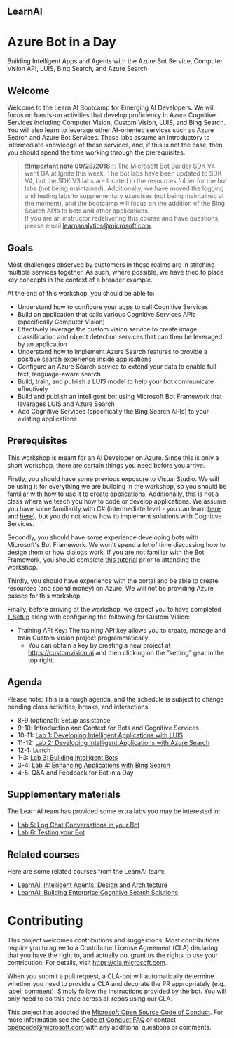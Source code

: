 ## LearnAI
# Azure Bot in a Day
Building Intelligent Apps and Agents with the Azure Bot Service, Computer Vision API, LUIS, Bing Search, and Azure Search

## Welcome 

Welcome to the Learn AI Bootcamp for Emerging AI Developers. We will focus on hands-on activities that develop proficiency in Azure Cognitive Services including Computer Vision, Custom Vision, LUIS, and Bing Search. You will also learn to leverage other AI-oriented services such as Azure Search and Azure Bot Services. These labs assume an introductory to intermediate knowledge of these services, and, if this is not the case, then you should spend the time working through the prerequisites.

> **!!Important note 09/28/2018!!**: The Microsoft Bot Builder SDK V4 went GA at Ignite this week. The bot labs have been updated to SDK V4, but the SDK V3 labs are located in the resources folder for the bot labs (not being maintained). Additionally, we have moved the logging and testing labs to supplementary exercises (not being maintained at the moment), and the bootcamp will focus on the addition of the Bing Search APIs to bots and other applications.  
> If you are an instructor redelivering this course and have questions, please email learnanalytics@microsoft.com.  

## Goals

Most challenges observed by customers in these realms are in stitching multiple services together. As such, where possible, we have tried to place key concepts in the context of a broader example. 

At the end of this workshop, you should be able to:

- Understand how to configure your apps to call Cognitive Services
- Build an application that calls various Cognitive Services APIs (specifically Computer Vision)
- Effectively leverage the custom vision service to create image classification  and object detection services that can then be leveraged by an application
- Understand how to implement Azure Search features to provide a positive search experience inside applications
- Configure an Azure Search service to extend your data to enable full-text, language-aware search
- Build, train, and publish a LUIS model to help your bot communicate effectively
- Build and publish an intelligent bot using Microsoft Bot Framework that leverages LUIS and Azure Search
- Add Cognitive Services (specifically the Bing Search APIs) to your existing applications


## Prerequisites

This workshop is meant for an AI Developer on Azure. Since this is only a short workshop, there are certain things you need before you arrive.

Firstly, you should have some previous exposure to Visual Studio. We will be using it for everything we are building in the workshop, so you should be familiar with [how to use it](https://docs.microsoft.com/en-us/visualstudio/ide/visual-studio-ide) to create applications. Additionally, this is not a class where we teach you how to code or develop applications. We assume you have some familiarity with C# (intermediate level - you can learn [here](https://mva.microsoft.com/en-us/training-courses/c-fundamentals-for-absolute-beginners-16169?l=Lvld4EQIC_2706218949) and [here](https://docs.microsoft.com/en-us/dotnet/csharp/quick-starts/)), but you do not know how to implement solutions with Cognitive Services. 

Secondly, you should have some experience developing bots with Microsoft's Bot Framework. We won't spend a lot of time discussing how to design them or how dialogs work. If you are not familiar with the Bot Framework, you should complete [this tutorial](https://docs.microsoft.com/en-us/azure/bot-service/dotnet/bot-builder-dotnet-sdk-quickstart?view=azure-bot-service-4.0) prior to attending the workshop.

Thirdly, you should have experience with the portal and be able to create resources (and spend money) on Azure. We will not be providing Azure passes for this workshop.

Finally, before arriving at the workshop, we expect you to have completed [1_Setup](./lab01.1-computer_vision/1_Setup.md) along with configuring the following for Custom Vision:
  * Training API Key: The training API key allows you to create, manage and train Custom Vision project programmatically.
    * You can obtain a key by creating a new project at https://customvision.ai and then clicking on the “setting” gear in the top right. 
 


## Agenda

Please note: This is a rough agenda, and the schedule is subject to change pending class activities, breaks, and interactions.

- 8-9 (optional): Setup assistance
- 9-10: Introduction and Context for Bots and Cognitive Services
- 10-11: [Lab 1: Developing Intelligent Applications with LUIS][lab-cogsrvc-341]
- 11-12: [Lab 2: Developing Intelligent Applications with Azure Search][lab-azsearch-301]
- 12-1: Lunch
- 1-3: [Lab 3: Building Intelligent Bots][lab-intelbot-301]
- 3-4: [Lab 4: Enhancing Applications with Bing Search](./lab02.3-bing_search/0_README.md)
- 4-5: Q&A and Feedback for Bot in a Day

## Supplementary materials
The LearnAI team has provided some extra labs you may be interested in:
- [Lab 5: Log Chat Conversations in your Bot](./lab02.5-logging_chat_conversations/0_README.md)
- [Lab 6: Testing your Bot](./lab02.6-testing_bots/0_README.md)


## Related courses
Here are some related courses from the LearnAI team:
- [LearnAI: Intelligent Agents: Design and Architecture](https://aka.ms/daaia)
- [LearnAI: Building Enterprise Cognitive Search Solutions](https://aka.ms/csw)  

[lab-cogsrvc-301]: https://aka.ms/LearnAI-EmergingAIDevBootcamp-cogsrvc-301
[lab-cogsrvc-321]: https://aka.ms/LearnAI-EmergingAIDevBootcamp-cogsrvc-321
[lab-cogsrvc-322]: https://aka.ms/LearnAI-EmergingAIDevBootcamp-cogsrvc-322
[lab-cogsrvc-323]: https://aka.ms/LearnAI-EmergingAIDevBootcamp-cogsrvc-323
[lab-cogsrvc-341]: https://aka.ms/LearnAI-EmergingAIDevBootcamp-cogsrvc-341
[lab-azsearch-301]: https://aka.ms/LearnAI-EmergingAIDevBootcamp-azsearch-301
[lab-intelbot-301]: https://aka.ms/LearnAI-EmergingAIDevBootcamp-intelbot-301
[lab-intelbot-311]: https://aka.ms/LearnAI-EmergingAIDevBootcamp-intelbot-311
[lab-intelbot-321]:https://aka.ms/LearnAI-EmergingAIDevBootcamp-intelbot-321
[gitter]: https://gitter.im/LearnAI-Bootcamps

# Contributing

This project welcomes contributions and suggestions.  Most contributions require you to agree to a
Contributor License Agreement (CLA) declaring that you have the right to, and actually do, grant us
the rights to use your contribution. For details, visit https://cla.microsoft.com.

When you submit a pull request, a CLA-bot will automatically determine whether you need to provide
a CLA and decorate the PR appropriately (e.g., label, comment). Simply follow the instructions
provided by the bot. You will only need to do this once across all repos using our CLA.

This project has adopted the [Microsoft Open Source Code of Conduct](https://opensource.microsoft.com/codeofconduct/).
For more information see the [Code of Conduct FAQ](https://opensource.microsoft.com/codeofconduct/faq/) or
contact [opencode@microsoft.com](mailto:opencode@microsoft.com) with any additional questions or comments.

